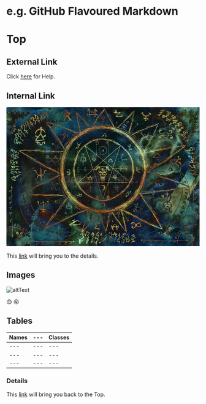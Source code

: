 # e.g. GitHub Flavoured Markdown
# Top
## External Link
Click [here](https://help.github.com/en) for Help.
## Internal Link
![](/Images/ouja.jpg)
<!-- How to add an images -->
This [link](#Details) will bring you to the details.
## Images
![altText](https://picsum.photos/200)

:blush: :stuck_out_tongue_closed_eyes:

## Tables
| Names | --- | Classes |
| --- | --- | --- |
| --- | --- | --- |
| --- | --- | --- |
| --- | --- | --- |

### Details

This [link](#Top) will bring you back to the Top.